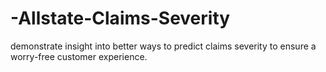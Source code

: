 # -Allstate-Claims-Severity
demonstrate insight into better ways to predict claims severity to ensure a worry-free customer experience.
